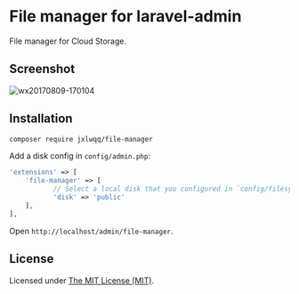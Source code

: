 # File manager for laravel-admin

File manager for Cloud Storage.

## Screenshot

![wx20170809-170104](https://user-images.githubusercontent.com/1479100/29113762-99886c32-7d24-11e7-922d-5981a5849c7a.png)

## Installation

```bash
composer require jxlwqq/file-manager
```

Add a disk config in `config/admin.php`:

```php
'extensions' => [
    'file-manager' => [
           // Select a local disk that you configured in `config/filesystem.php`
           'disk' => 'public'
    ],
],
```


Open `http://localhost/admin/file-manager`.

License
------------
Licensed under [The MIT License (MIT)](LICENSE).

